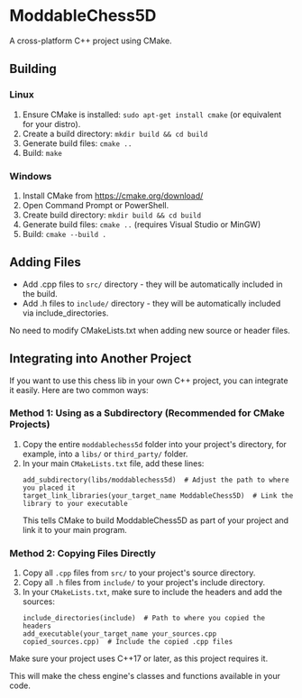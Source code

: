 # ModdableChess5D

A cross-platform C++ project using CMake.

## Building

### Linux

1. Ensure CMake is installed: `sudo apt-get install cmake` (or equivalent for your distro).
2. Create a build directory: `mkdir build && cd build`
3. Generate build files: `cmake ..`
4. Build: `make`

### Windows

1. Install CMake from https://cmake.org/download/
2. Open Command Prompt or PowerShell.
3. Create build directory: `mkdir build && cd build`
4. Generate build files: `cmake ..` (requires Visual Studio or MinGW)
5. Build: `cmake --build .`

## Adding Files

- Add .cpp files to `src/` directory - they will be automatically included in the build.
- Add .h files to `include/` directory - they will be automatically included via include_directories.

No need to modify CMakeLists.txt when adding new source or header files.

## Integrating into Another Project

If you want to use this chess lib in your own C++ project, you can integrate it easily. Here are two common ways:

### Method 1: Using as a Subdirectory (Recommended for CMake Projects)

1. Copy the entire `moddablechess5d` folder into your project's directory, for example, into a `libs/` or `third_party/` folder.
2. In your main `CMakeLists.txt` file, add these lines:
   ```
   add_subdirectory(libs/moddablechess5d)  # Adjust the path to where you placed it
   target_link_libraries(your_target_name ModdableChess5D)  # Link the library to your executable
   ```
   This tells CMake to build ModdableChess5D as part of your project and link it to your main program.

### Method 2: Copying Files Directly

1. Copy all `.cpp` files from `src/` to your project's source directory.
2. Copy all `.h` files from `include/` to your project's include directory.
3. In your `CMakeLists.txt`, make sure to include the headers and add the sources:
   ```
   include_directories(include)  # Path to where you copied the headers
   add_executable(your_target_name your_sources.cpp copied_sources.cpp)  # Include the copied .cpp files
   ```

Make sure your project uses C++17 or later, as this project requires it.

This will make the chess engine's classes and functions available in your code.
